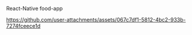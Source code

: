 React-Native food-app


https://github.com/user-attachments/assets/067c7df1-5812-4bc2-933b-7274fceece1d

